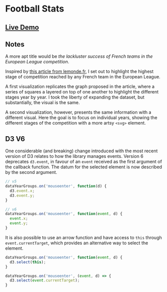 # Football Stats

## [Live Demo](https://codepen.io/borntofrappe/full/eYBeJjL)

## Notes

A more apt title would be _the lackluster success of French teams in the European League competition_.

Inspired by [this article from lemonde.fr](https://www.lemonde.fr/les-decodeurs/article/2018/05/04/marseille-club-francais-recordman-des-finales-europeennes-depuis-1980_5294581_4355770.html), I set out to highlight the highest stage of competition reached by any French team in the European League.

A first visualization replicates the graph proposed in the article, where a series of squares a layered on top of one another to highlight the different stages year by year. I took the liberty of expanding the dataset, but substantially, the visual is the same.

A second visualization, however, presents the same information with a different visual. Here the goal is to focus on individual years, showing the different stages of the competition with a more artsy `<svg>` element.

## D3 V6

One considerable (and breaking) change introduced with the most recent version of D3 relates to how the library manages events. Version 6 deprecates `d3.event`, in favour of an `event` received as the first argument of the callback function. The datum for the selected element is now described by the second argument.

```js
// v5
dataYearGroups.on('mouseenter', function(d) {
  d3.event.x;
  d3.event.y;
}

// v6
dataYearGroups.on('mouseenter', function(event, d) {
  event.x;
  event.y;
}
```

It is also possible to use an arrow function and have access to `this` through `event.currentTarget`, which provides an alternative way to select the element.

```js
dataYearGroups.on('mouseenter', function(event, d) {
  d3.select(this);
}

dataYearGroups.on('mouseenter', (event, d) => {
  d3.select(event.currentTarget);
}
```
